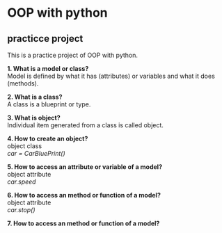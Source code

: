 # OOP with python

## practicce project

This is a practice project of OOP with python.

**1. What is a model or class?** \
Model is defined by what it has (attributes) or variables and what it does (methods).

**2. What is a class?** \
A class is a blueprint or type.

**3. What is object?**\
Individual item generated from a class is called object.

**4. How to create an object?**\
object class\
_car = CarBluePrint()_

**5. How to access an attribute or variable of a model?**\
object attribute\
_car.speed_

**6. How to access an method or function of a model?**\
object attribute\
_car.stop()_

**7. How to access an method or function of a model?**
